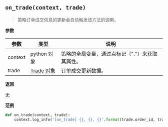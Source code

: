 ## `on_trade(context, trade)`

> 策略订单成交信息的更新会自动触发该方法的调用。

**参数**

| 参数    | 类型        | 说明                                            |
| ------- | ----------- | ----------------------------------------------- |
| context | python 对象 | 策略的全局变量，通过点标记（"."）来获取其属性。 |
| trade   | [Trade 对象](/data_struct/Trade.md/#Trade)  | 订单成交更新数据。                              |

**返回**

无

**范例**

```python
def on_trade(context, trade):
    context.log_info('[on_trade] {}, {}, {}'.format(trade.order_id, trade.volume, trade.price))
```

